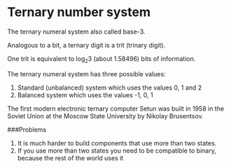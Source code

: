 # Ternary number system
The ternary numeral system also called base-3.

Analogous to a bit, a ternary digit is a trit (trinary digit).

One trit is equivalent to log<sub>2</sub>3 (about 1.58496) bits of information.

The ternary numeral system has three possible values:
1. Standard (unbalanced) system which uses the values 0, 1 and 2
2. Balanced system which uses the values -1, 0, 1

The first modern electronic ternary computer Setun was built in
1958 in the Soviet Union at the Moscow State University by
Nikolay Brusentsov.

###Problems
 1. It is much harder to build components that use more than two
states.
 2. If you use more than two states you need to be compatible to
binary, because the rest of the world uses it